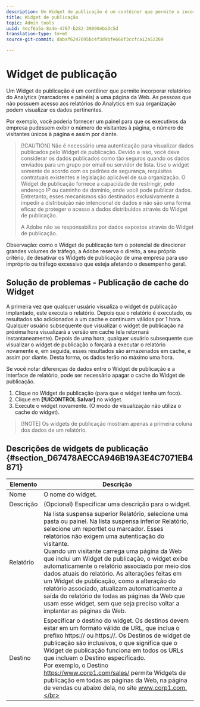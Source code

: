 ```yaml
---
description: Um Widget de publicação é um contêiner que permite a incorporação de relatórios de marketing (somente marcadores e painéis) em uma página da Web. As pessoas que não possuem acesso aos relatórios de marketing em sua organização podem visualizar os dados pertinentes.
title: Widget de publicação
topic: Admin tools
uuid: 4ecf6a5a-8a4e-4707-b282-39890eba3c5d
translation-type: tm+mt
source-git-commit: dabaf6247695bc4f3d9bfe668f3ccfca12a52269

---
```



# Widget de publicação

Um Widget de publicação é um contêiner que permite incorporar relatórios do Analytics (marcadores e painéis) a uma página da Web. As pessoas que não possuem acesso aos relatórios do Analytics em sua organização podem visualizar os dados pertinentes.

Por exemplo, você poderia fornecer um painel para que os executivos da empresa pudessem exibir o número de visitantes à página, o número de visitantes únicos à página e assim por diante.

>[!CAUTION] Não é necessário uma autenticação para visualizar dados publicados pelo Widget de publicação. Devido a isso, você deve considerar os dados publicados como tão seguros quando os dados enviados para um grupo por email ou servidor de lista. Use o widget somente de acordo com os padrões de segurança, requisitos contratuais existentes e legislação aplicável de sua organização. O Widget de publicação fornece a capacidade de restringir, pelo endereço IP ou caminho de domínio, onde você pode publicar dados. Entretanto, esses mecanismos são destinados exclusivamente a impedir a distribuição não intencional de dados e não são uma forma eficaz de proteger o acesso a dados distribuídos através do Widget de publicação.
>
> A Adobe não se responsabiliza por dados expostos através do Widget de publicação.

Observação: como o Widget de publicação tem o potencial de direcionar grandes volumes de tráfego, a Adobe reserva o direito, a seu próprio critério, de desativar os Widgets de publicação de uma empresa para uso impróprio ou tráfego excessivo que esteja afetando o desempenho geral.

## Solução de problemas - Publicação de cache do Widget

A primeira vez que qualquer usuário visualiza o widget de publicação implantado, este executa o relatório. Depois que o relatório é executado, os resultados são adicionados a um cache e continuam válidos por 1 hora. Qualquer usuário subsequente que visualizar o widget de publicação na próxima hora visualizará a versão em cache (ela retornará instantaneamente). Depois de uma hora, qualquer usuário subsequente que visualizar o widget de publicação o forçará a executar o relatório novamente e, em seguida, esses resultados são armazenados em cache, e assim por diante. Desta forma, os dados terão no máximo uma hora.

Se você notar diferenças de dados entre o Widget de publicação e a interface de relatório, pode ser necessário apagar o cache do Widget de publicação.

1. Clique no Widget de publicação (para que o widget tenha um foco).
1. Clique em **[!UICONTROL Salvar]** no widget.
1. Execute o widget novamente. (O modo de visualização não utiliza o cache do widget).

>[!NOTE] Os widgets de publicação mostram apenas a primeira coluna dos dados de um relatório.

## Descrições de widgets de publicação {#section_D67478AECCA946B19A3E4C7071EB4871}

| Elemento | Descrição |
|--- |--- |
| Nome | O nome do widget. |
| Descrição | (Opcional) Especificar uma descrição para o widget. |
| Relatório | Na lista suspensa superior Relatório, selecione uma pasta ou painel. Na lista suspensa inferior Relatório, selecione um reportlet ou marcador.  Esses relatórios não exigem uma autenticação do visitante. <br>Quando um visitante carrega uma página da Web que inclui um Widget de publicação, o widget exibe automaticamente o relatório associado por meio dos dados atuais do relatório. As alterações feitas em um Widget de publicação, como a alteração do relatório associado, atualizam automaticamente a saída do relatório de todas as páginas da Web que usam esse widget, sem que seja preciso voltar a implantar as páginas da Web.</br> |
| Destino | Especificar o destino do widget.   Os destinos devem estar em um formato válido de URL, que inclua o prefixo https:// ou https://. Os Destinos de widget de publicação são inclusivos, o que significa que o Widget de publicação funciona em todos os URLs que incluem o Destino especificado. <br>Por exemplo, o Destino https://www.corp1.com/sales/ permite Widgets de publicação em todas as páginas da Web, na página de vendas ou abaixo dela, no site www.corp1.com.</br> |

